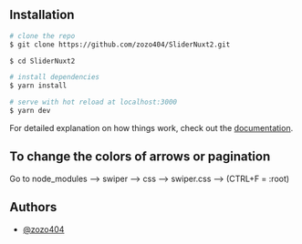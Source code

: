 ## Installation

```bash
# clone the repo
$ git clone https://github.com/zozo404/SliderNuxt2.git

$ cd SliderNuxt2

# install dependencies
$ yarn install

# serve with hot reload at localhost:3000
$ yarn dev

```

For detailed explanation on how things work, check out the [documentation](https://nuxtjs.org).


## To change the colors of arrows or pagination
Go to node_modules --> swiper --> css --> swiper.css --> (CTRL+F = :root)


## Authors

- [@zozo404](https://www.github.com/zozo404)